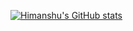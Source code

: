[![Himanshu's GitHub stats](https://github-readme-stats.vercel.app/api?username=the-himanshu)](https://github.com/anuraghazra/github-readme-stats)
